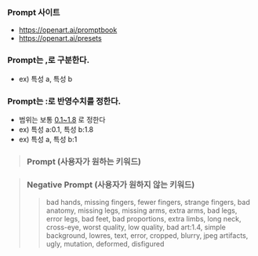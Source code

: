 ### Prompt 사이트
- https://openart.ai/promptbook
- https://openart.ai/presets

### Prompt는 ,로 구분한다. 
- ex) 특성 a, 특성 b
### Prompt는 :로 반영수치를 정한다.
- 범위는 보통 <u>0.1~1.8</u> 로 정한다
- ex) 특성 a:0.1, 특성 b:1.8
- ex) 특성 a, 특성 b:1

>### Prompt (사용자가 원하는 키워드)

>### Negative Prompt (사용자가 원하지 않는 키워드)
>>bad hands, missing fingers, fewer fingers, strange fingers, bad anatomy, missing legs, missing arms, extra arms, bad legs, error legs, bad feet, bad proportions, extra limbs, long neck, cross-eye, worst quality, low quality, bad art:1.4, simple background, lowres, text, error, cropped, blurry, jpeg artifacts, ugly, mutation, deformed, disfigured